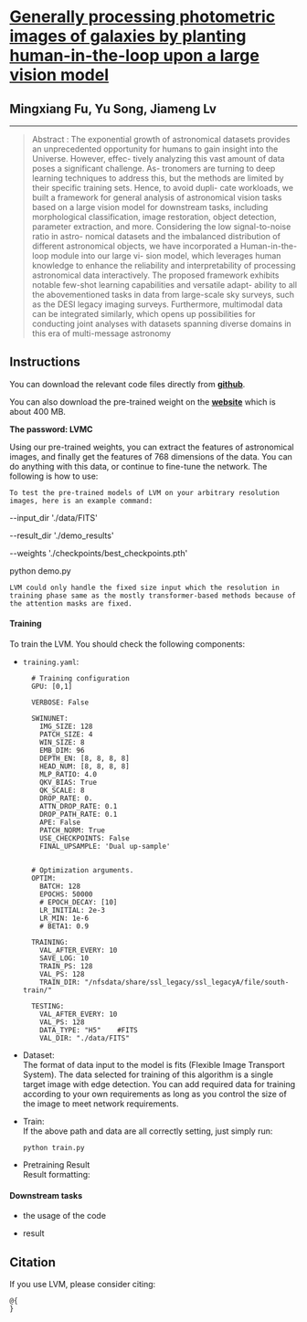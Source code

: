 # [Generally processing photometric images of galaxies by planting human-in-the-loop upon a large vision model](https://github.com/Songyu1026/LVM)

## Mingxiang Fu, Yu Song, Jiameng Lv 
***
> Abstract : The exponential growth of astronomical datasets provides an unprecedented
opportunity for humans to gain insight into the Universe. However, effec-
tively analyzing this vast amount of data poses a significant challenge. As-
tronomers are turning to deep learning techniques to address this, but the
methods are limited by their specific training sets. Hence, to avoid dupli-
cate workloads, we built a framework for general analysis of astronomical
vision tasks based on a large vision model for downstream tasks, including
morphological classification, image restoration, object detection, parameter
extraction, and more. Considering the low signal-to-noise ratio in astro-
nomical datasets and the imbalanced distribution of different astronomical
objects, we have incorporated a Human-in-the-loop module into our large vi-
sion model, which leverages human knowledge to enhance the reliability and
interpretability of processing astronomical data interactively. The proposed
framework exhibits notable few-shot learning capabilities and versatile adapt-
ability to all the abovementioned tasks in data from large-scale sky surveys,
such as the DESI legacy imaging surveys. Furthermore, multimodal data
can be integrated similarly, which opens up possibilities for conducting joint
analyses with datasets spanning diverse domains in this era of multi-message
astronomy



## Instructions  
You can download the relevant code files directly from [**github**](https://github.com/Songyu1026/LVM).  

You can also download the pre-trained weight on the [**website**](https://pan.baidu.com/s/1Q8G8gMTzJc7Q2NfRULr60Q?pwd=LVMC )  which is about 400 MB.

**The password: LVMC**

Using our pre-trained weights, you can extract the features of astronomical images, and finally get the features of 768 dimensions of the data. You can do anything with this data, or continue to fine-tune the network. The following is how to use:
```
To test the pre-trained models of LVM on your arbitrary resolution images, here is an example command:
```
--input_dir './data/FITS' 

--result_dir './demo_results' 

--weights './checkpoints/best_checkpoints.pth'

python demo.py 
```
LVM could only handle the fixed size input which the resolution in training phase same as the mostly transformer-based methods because of the attention masks are fixed. 
```

####  Training 
To train the LVM. You should check the following components:  
- `training.yaml`:  
  ```
    # Training configuration
    GPU: [0,1]
    
    VERBOSE: False
    
    SWINUNET:
      IMG_SIZE: 128
      PATCH_SIZE: 4
      WIN_SIZE: 8
      EMB_DIM: 96
      DEPTH_EN: [8, 8, 8, 8]
      HEAD_NUM: [8, 8, 8, 8]
      MLP_RATIO: 4.0
      QKV_BIAS: True
      QK_SCALE: 8
      DROP_RATE: 0.
      ATTN_DROP_RATE: 0.1
      DROP_PATH_RATE: 0.1
      APE: False
      PATCH_NORM: True
      USE_CHECKPOINTS: False
      FINAL_UPSAMPLE: 'Dual up-sample'


    # Optimization arguments.
    OPTIM:
      BATCH: 128
      EPOCHS: 50000
      # EPOCH_DECAY: [10]
      LR_INITIAL: 2e-3
      LR_MIN: 1e-6
      # BETA1: 0.9
    
    TRAINING:
      VAL_AFTER_EVERY: 10
      SAVE_LOG: 10
      TRAIN_PS: 128
      VAL_PS: 128
      TRAIN_DIR: "/nfsdata/share/ssl_legacy/ssl_legacyA/file/south-train/"
    
    TESTING:
      VAL_AFTER_EVERY: 10
      VAL_PS: 128
      DATA_TYPE: "H5"    #FITS
      VAL_DIR: "./data/FITS"
  ```
- Dataset:  
  The format of data input to the model is fits (Flexible Image Transport System). The data selected for training of this algorithm is a single target image with edge detection. You can add required data for training according to your own requirements as long as you control the size of the image to meet network requirements.
  
- Train:  
  If the above path and data are all correctly setting, just simply run:  
  ```
  python train.py
  ```  
- Pretraining Result  
Result formatting: 

#### Downstream tasks 
- the usage of the code

- result


## Citation  
If you use LVM, please consider citing:  
```
@{
}
```



